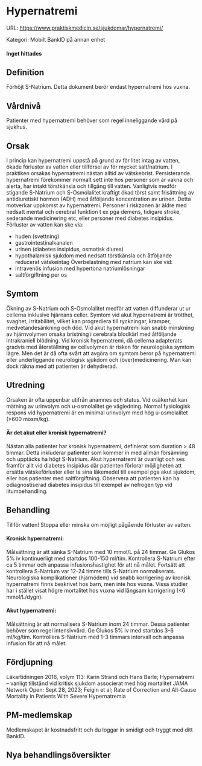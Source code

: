 # Hypernatremi

URL: https://www.praktiskmedicin.se/sjukdomar/hypernatremi/



Kategori: Mobilt BankID på annan enhet

#### Inget hittades

## Definition

Förhöjt S-Natrium.
Detta dokument berör endast hypernatremi hos vuxna.

## Vårdnivå

Patienter med hypernatremi behöver som regel inneliggande vård på sjukhus.

## Orsak

I princip kan hypernatremi uppstå på grund av för litet intag av vatten, ökade förluster av vatten eller tillförsel av för mycket salt/natrium.
I praktiken orsakas hypernatremi nästan alltid av vätskebrist.
Persisterande hypernatremi förekommer normalt sett inte hos personer som är vakna och alerta, har intakt törstkänsla och tillgång till vatten.
Vanligtvis medför stigande S-Natrium och S-Osmolalitet kraftigt ökad törst samt frisättning av antidiuretiskt hormon (ADH) med åtföljande koncentration av urinen. Detta motverkar uppkomst av hypernatremi.
Personer i riskzonen är äldre med nedsatt mental och cerebral funktion t ex pga demens, tidigare stroke, sederande medicinering etc, eller personer med diabetes insipidus.
Förluster av vatten kan ske via:
- huden (svettning)
- gastrointestinalkanalen
- urinen (diabetes insipidus, osmotisk diures)
- hypothalamisk sjukdom med nedsatt törstkänsla och åtföljande reducerat vätskeintag
Överbelastning med natrium kan ske vid:
- intravenös infusion med hypertona natriumlösningar
- saltförgiftning per os

## Symtom

Ökning av S-Natrium och S-Osmolalitet medför att vatten diffunderar ut ur cellerna inklusive hjärnans celler.
Symtom vid akut hypernatremi är trötthet, svaghet, irritabilitet, vilket kan progrediera till ryckningar, kramper, medvetandesänkning och död.
Vid akut hypernatremi kan snabb minskning av hjärnvolymen orsaka bristning i cerebrala blodkärl med åtföljande intrakraniell blödning.
Vid kronisk hypernatremi, då cellerna adapterats gradvis med återställning av cellvolymen är risken för neurologiska symtom lägre. Men det är då ofta svårt att avgöra om symtom beror på hypernatremi eller underliggande neurologisk sjukdom och (över)medicinering. Man kan dock räkna med att patienten är dehydrerad.

## Utredning

Orsaken är ofta uppenbar utifrån anamnes och status.
Vid osäkerhet kan mätning av urinvolym och u-osmolalitet ge vägledning. Normal fysiologisk respons vid hypernatremi är en minimal urinvolym med hög u-osmolalitet (>600 mosm/kg).

#### Är det akut eller kronisk hypernatremi?

Nästan alla patienter har kronisk hypernatremi, definierat som duration > 48 timmar. Detta inkluderar patienter som kommer in med allmän försämring och upptäcks ha högt S-Natrium.
Akut hypernatremi är ovanligt och ses framför allt vid diabetes insipidus där patienten förlorar möjligheten att ersätta vätskeförluster eller ta sina läkemedel till exempel pga akut sjukdom, eller hos patienter med saltförgiftning. Observera att patienten kan ha odiagnostiserad diabetes insipidus till exempel av nefrogen typ vid litumbehandling.

## Behandling

Tillför vatten!
Stoppa eller minska om möjligt pågående förluster av vatten.

#### Kronisk hypernatremi:

Målsättning är att sänka S-Natrium med 10 mmol/L på 24 timmar.
Ge Glukos 5% iv kontinuerligt med startdos 100-150 ml/tim.
Kontrollera S-Natrium efter ca 5 timmar och anpassa infusionshastighet för att nå målet.
Fortsätt att kontrollera S-Natrium var 12-24 timme tills S-Natrium normaliserats.
Neurologiska komplikationer (hjärnödem) vid snabb korrigering av kronisk hypernatremi finns beskrivet hos barn, men inte hos vuxna. Vissa studier har i stället visat högre mortalitet hos vuxna vid långsam korrigering (<6 mmol/L/dygn).

#### Akut hypernatremi:

Målsättning är att normalisera S-Natrium inom 24 timmar.
Dessa patienter behöver som regel intensivvård.
Ge Glukos 5% iv med startdos 3-6 ml/kg/tim.
Kontrollera S-Natrium med 1-3 timmars intervall och anpassa infusion för att nå målet.

## Fördjupning

Läkartidningen 2016, volym 113: Karin Strand och Hans Barle; Hypernatremi – vanligt tillstånd vid kritisk sjukdom associerat med hög mortalitet
JAMA Network Open: Sept 28, 2023; Feigin et al; Rate of Correction and All-Cause Mortality in Patients With Severe Hypernatremia

## PM-medlemskap

Medlemskapet är kostnadsfritt och du loggar in smidigt och tryggt med ditt BankID.

## Nya behandlingsöversikter

